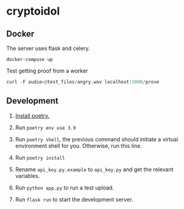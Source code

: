 # cryptoidol


## Docker

The server uses flask and celery. 

```
docker-compose up
```

Test getting proof from a worker
```python
curl -F audio=@test_files/angry.wav localhost:5000/prove 
```

## Development

1. [Install poetry.](https://python-poetry.org/docs/#installation)

2. Run `poetry env use 3.9`

3. Run `poetry shell`, the previous command should initiate a virtual environment shell for you. Otherwise, run this line.

4. Run `poetry install`

5. Rename `api_key.py.example` to `api_key.py` and get the relevant variables.

6. Run `python app.py` to run a test upload.

7. Run `flask run` to start the development server.





